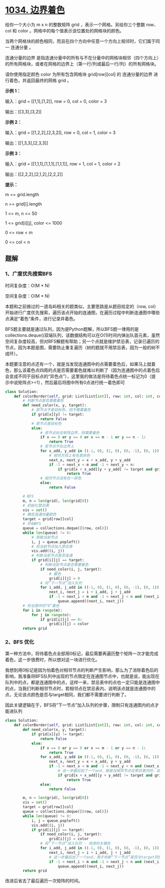 # [1034. 边界着色](https://leetcode-cn.com/problems/coloring-a-border/)

给你一个大小为 m x n 的整数矩阵 grid ，表示一个网格。另给你三个整数 row、col 和 color 。网格中的每个值表示该位置处的网格块的颜色。

当两个网格块的颜色相同，而且在四个方向中任意一个方向上相邻时，它们属于同一 连通分量 。

连通分量的边界 是指连通分量中的所有与不在分量中的网格块相邻（四个方向上）的所有网格块，或者在网格的边界上（第一行/列或最后一行/列）的所有网格块。

请你使用指定颜色 color 为所有包含网格块 grid[row][col] 的 连通分量的边界 进行着色，并返回最终的网格 grid 。

 

**示例 1：**

输入：grid = [[1,1],[1,2]], row = 0, col = 0, color = 3

输出：[[3,3],[3,2]]

**示例 2：**

输入：grid = [[1,2,2],[2,3,2]], row = 0, col = 1, color = 3

输出：[[1,3,3],[2,3,3]]

**示例 3：**

输入：grid = [[1,1,1],[1,1,1],[1,1,1]], row = 1, col = 1, color = 2

输出：[[2,2,2],[2,1,2],[2,2,2]]

**提示：**

m == grid.length

n == grid[i].length

1 <= m, n <= 50

1 <= grid[i][j], color <= 1000

0 <= row < m

0 <= col < n

## 题解

### 1、广度优先搜索BFS

时间复杂度：O(M * N)

空间复杂度：O(M * N)

本题和之前做过的一道岛屿相关的题类似，主要思路是从题目给定的（row, col）开始进行广度优先搜索，遍历该点开始的连通图，在遍历过程中判断连通图中哪些点满足“着色”条件，进行记录并着色。

BFS题主要就是通过队列，因为是Python题解，所以BFS题一律用的是collections.deque()双端队列，该数据结构可以在O(1)时间内弹出队首元素，虽然空间复杂度较高，但对BFS解题有帮助；另一个点就是维护禁忌表，记录已遍历的节点，因为本题是图，需要防止重复遍历（树的题就不用禁忌表，因为一般的树不成环）。

本题要注意的点还有一个，就是当发现连通图中的点需要着色后，如果马上就着色，那么该着色点四周的点是否需要着色就难以判断了（因为连通图中的点着色后会变成不同于目标点的“异色点”），这里我的做法是将待着色点统一标记为0（提示中说矩阵点>=1），然后最后将图中所有0点进行统一着色即可

```python
class Solution:
    def colorBorder(self, grid: List[List[int]], row: int, col: int, color: int) -> List[List[int]]:
        # 判断节点是否需要着色
        def need_color(x, y, target):
            # 若节点不是目标色，则不需要着色
            if grid[x][y] != target:
                return False
            # 若节点是目标色
            else:
                # 若节点处在矩阵边界，则需要着色
                if x == 0 or y == 0 or x == m - 1 or y == n - 1:
                    return True
                # 若节点不在边界上
                for x_add, y_add in ((-1, 0), (1, 0), (0, -1), (0, 1)):
                    # 相邻方向上有任意异色
                    next_x, next_y = x + x_add, y + y_add
                    if -1 < next_x < m and -1 < next_y < n:
                        if grid[x + x_add][y + y_add] != target and grid[x + x_add][y + y_add] != 0:
                            return True
                # 相邻节点没有任一异色
                else:
                    return False

        # BFS
        m, n = len(grid), len(grid[0])
        # 初始化禁忌表
        vis = set()
        # 确定连通向量颜色
        target = grid[row][col]
        # 开始BFS
        queue = collections.deque([(row, col)])
        while len(queue) != 0:
            # 获取当前节点
            i, j = queue.popleft()
            # 将当前节点加入禁忌表
            vis.add((i, j))
            # 判断当前节点是否连通
            if grid[i][j] == target:
                # 判断当前节点是否需要着色
                if need_color(i, j, target):
                    # 着色
                    grid[i][j] = 0
                # 将“下一节点”加入队列
                for i_add, j_add in ((-1, 0), (1, 0), (0, -1), (0, 1)):
                    next_i, next_j = i + i_add, j + j_add
                    if -1 < next_i < m and -1 < next_j < n and (next_i, next_j) not in vis:
                        queue.append((next_i, next_j))
        # 将全图中的“0”着色
        for i in range(m):
            for j in range(n):
                if grid[i][j] == 0:
                    grid[i][j] = color
        return grid

```

### 2、BFS 优化

第一种方法中，将待着色点全部用0标记，最后需要再遍历整个矩阵一次才能完成着色，这一步很费时，所以想对这一块进行优化。

我想到用0标记是因为怕着色对相邻节点的判断产生影响，那么为了消除着色后的影响，我准备将BFS队列中出现的节点限定在连通图节点中，也就是说，能出现在队列中的点，都是连通图中的点，这样一来，禁忌表中的点也一定只能是连通图中的点，当我们判断相邻节点时，若相邻点在禁忌表内，说明该点就是连通图中的点，无论该点颜色是否与target相同，我们都不需要进行判断了。

因此关键逻辑在于，BFS将“下一节点”加入队列的步骤，限制只有连通图内的点才能进队列

```python
class Solution:
    def colorBorder(self, grid: List[List[int]], row: int, col: int, color: int) -> List[List[int]]:
        def need_color(x, y, target):
            if grid[x][y] != target:
                return False
            else:
                if x == 0 or y == 0 or x == m - 1 or y == n - 1:
                    return True
                for x_add, y_add in ((-1, 0), (1, 0), (0, -1), (0, 1)):
                    next_x, next_y = x + x_add, y + y_add
                    if -1 < next_x < m and -1 < next_y < n and (next_x, next_y) not in vis:
                        # 这一步最后加了一个and，就是当相邻节点在禁忌表内时，说明该相邻点是连通图的点，不需要判断颜色
                        if grid[x + x_add][y + y_add] != target and grid[x + x_add][y + y_add] != 0:
                            return True
                else:
                    return False

        m, n = len(grid), len(grid[0])
        vis = set()
        target = grid[row][col]
        queue = collections.deque([(row, col)])
        while len(queue) != 0:
            i, j = queue.popleft()
            vis.add((i, j))
            if grid[i][j] == target:
                if need_color(i, j, target):
                    grid[i][j] = color
                # 将“下一节点”加入队列 - 改进的关键处
                for i_add, j_add in ((-1, 0), (1, 0), (0, -1), (0, 1)):
                    next_i, next_j = i + i_add, j + j_add
                    # 这一步最后加了一个and，用于判断“下一节点”是否与target同色，若同色则为连通图中的点，可以入队；若不同色，则不入队。这样保证了队列queue中只有连通图中的点
                    if -1 < next_i < m and -1 < next_j < n and (next_i, next_j) not in vis and grid[next_i][next_j] == target:
                        queue.append((next_i, next_j))
        return grid

```

改进后省去了最后遍历一次矩阵的时间。